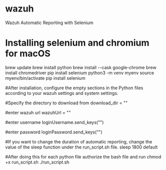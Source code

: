 # wazuh
Wazuh Automatic Reporting with Selenium

# Installing selenium and chromium for macOS

brew update
brew install python
brew install --cask google-chrome
brew install chromedriver
pip install selenium
python3 -m venv myenv
source myenv/bin/activate
pip install selenium

#After installation, configure the empty sections in the Python files according to your wazuh settings and system settings.

#Specify the directory to download from
download_dir = "" 

#enter wazuh url
wazuhUrl = ""

#enter username
loginUsername.send_keys("")

#enter password 
loginPassword.send_keys("")

#If you want to change the duration of automatic reporting, change the value of the sleep function under the run_script.sh file.
sleep 1800 default

#After doing this for each python file authorize the bash file and run
chmod +x run_script.sh
./run_script.sh
